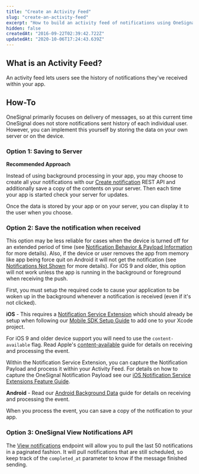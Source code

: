 ```yaml
---
title: "Create an Activity Feed"
slug: "create-an-activity-feed"
excerpt: "How to build an activity feed of notifications using OneSignal"
hidden: false
createdAt: "2016-09-22T02:39:42.722Z"
updatedAt: "2020-10-06T17:24:43.639Z"
---
```

## What is an Activity Feed?
An activity feed lets users see the history of notifications they've received within your app. 

## How-To
OneSignal primarily focuses on delivery of messages, so at this current time OneSignal does not store notifications sent history of each individual user. However, you can implement this yourself by storing the data on your own server or on the device.

### Option 1: Saving to Server

**Recommended Approach**

Instead of using background processing in your app, you may choose to create all your notifications with our [Create notification](ref:create-notification) REST API and additionally save a copy of the contents on your server. Then each time your app is started check your server for updates.

Once the data is stored by your app or on your server, you can display it to the user when you choose.

### Option 2: Save the notification when received
This option may be less reliable for cases when the device is turned off for an extended period of time  (see [Notification Behavior & Payload Information](doc:how-notifications-work) for more details). Also, if the device or user removes the app from memory like app being force quit on Android it will not get the notification (see [Notifications Not Shown](doc:notifications-show-successful-but-are-not-being-shown) for more details). For iOS 9 and older, this option will not work unless the app is running in the background or foreground when receiving the push.

First, you must setup the required code to cause your application to be woken up in the background whenever a notification is received (even if it's not clicked).

**iOS** - This requires a [Notification Service Extension](https://developer.apple.com/reference/usernotifications/unnotificationserviceextension) which should already be setup when following our [Mobile SDK Setup Guide](doc:mobile-sdk-setup) to add one to your Xcode project.

For iOS 9 and older device support you will need to use the `content-available` flag. Read Apple's [content-available](https://developer.apple.com/reference/uikit/uiapplicationdelegate/1623013-application?language=objc) guide for details on receiving and processing the event.

Within the Notification Service Extension, you can capture the Notification Payload and process it within your Activity Feed. For details on how to capture the OneSignal Notification Payload see our [iOS Notification Service Extensions Feature Guide](https://documentation.onesignal.com/docs/service-extensions#notification-service-extension).

**Android** - Read our [Android Background Data](doc:android-customizations#section-background-data-and-notification-overriding) guide for details on receiving and processing the event.

When you process the event, you can save a copy of the notification to your app.


### Option 3: OneSignal View Notifications API

The [View notifications](ref:view-notifications) endpoint will allow you to pull the last 50 notifications in a paginated fashion. It will pull notifications that are still scheduled, so keep track of the `completed_at` parameter to know if the message finished sending.